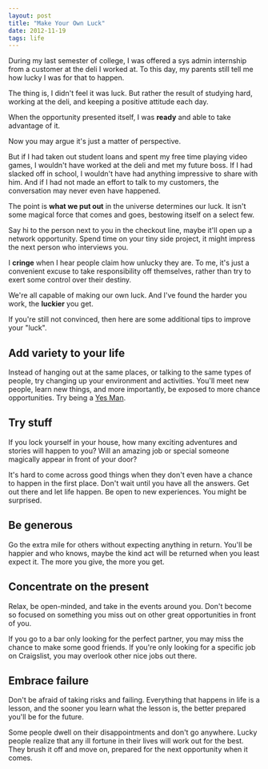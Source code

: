 ```yaml
---
layout: post
title: "Make Your Own Luck"
date: 2012-11-19
tags: life
---
```


During my last semester of college, I was offered a sys admin internship from a customer at the deli I worked at. To this day, my parents still tell me how lucky I was for that to happen.

The thing is, I didn't feel it was luck. But rather the result of studying hard, working at the deli, and keeping a positive attitude each day.

When the opportunity presented itself, I was **ready** and able to take advantage of it.

Now you may argue it's just a matter of perspective.

But if I had taken out student loans and spent my free time playing video games, I wouldn't have worked at the deli and met my future boss. If I had slacked off in school, I wouldn't have had anything impressive to share with him. And if I had not made an effort to talk to my customers, the conversation may never even have happened.

The point is **what we put out** in the universe determines our luck. It isn't some magical force that comes and goes, bestowing itself on a select few.

Say hi to the person next to you in the checkout line, maybe it'll open up a network opportunity. Spend time on your tiny side project, it might impress the next person who interviews you.

I **cringe** when I hear people claim how unlucky they are. To me, it's just a convenient excuse to take responsibility off themselves, rather than try to exert some control over their destiny.

We're all capable of making our own luck. And I've found the harder you work, the **luckier** you get.

If you're still not convinced, then here are some additional tips to improve your "luck".

## Add variety to your life ##

Instead of hanging out at the same places, or talking to the same types of people, try changing up your environment and activities. You'll meet new people, learn new things, and more importantly, be exposed to more chance opportunities. Try being a [Yes Man][1].

## Try stuff ##

If you lock yourself in your house, how many exciting adventures and stories will happen to you? Will an amazing job or special someone magically appear in front of your door?

It's hard to come across good things when they don't even have a chance to happen in the first place. Don't wait until you have all the answers. Get out there and let life happen. Be open to new experiences. You might be surprised.

## Be generous ##

Go the extra mile for others without expecting anything in return. You'll be happier and who knows, maybe the kind act will be returned when you least expect it. The more you give, the more you get.

## Concentrate on the present ##

Relax, be open-minded, and take in the events around you. Don't become so focused on something you miss out on other great opportunities in front of you.

If you go to a bar only looking for the perfect partner, you may miss the chance to make some good friends. If you're only looking for a specific job on Craigslist, you may overlook other nice jobs out there.

## Embrace failure ##

Don't be afraid of taking risks and failing. Everything that happens in life is a lesson, and the sooner you learn what the lesson is, the better prepared you'll be for the future.

Some people dwell on their disappointments and don't go anywhere. Lucky people realize that any ill fortune in their lives will work out for the best. They brush it off and move on, prepared for the next opportunity when it comes.

[1]: http://en.wikipedia.org/wiki/Yes_Man_(film)
